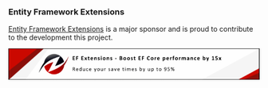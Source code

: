 ### Entity Framework Extensions

[Entity Framework Extensions](https://entityframework-extensions.net/?utm_source=simoncropp&utm_medium=Verify.Sylvan.Data.Excel) is a major sponsor and is proud to contribute to the development this project.

[![Entity Framework Extensions](https://raw.githubusercontent.com/VerifyTests/Verify.Sylvan.Data.Excel/refs/heads/main/docs/zzz.png)](https://entityframework-extensions.net/?utm_source=simoncropp&utm_medium=Verify.Sylvan.Data.Excel)